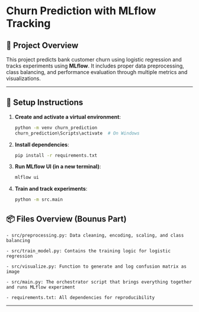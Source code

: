 # Churn Prediction with MLflow Tracking

## 📌 Project Overview

This project predicts bank customer churn using logistic regression and tracks experiments using **MLflow**. It includes proper data preprocessing, class balancing, and performance evaluation through multiple metrics and visualizations.

---

## 🚀 Setup Instructions

1. **Create and activate a virtual environment**:
    ```bash
    python -m venv churn_prediction
    churn_prediction\Scripts\activate  # On Windows
    ```

2. **Install dependencies**:
    ```bash
    pip install -r requirements.txt
    ```

3. **Run MLflow UI (in a new terminal)**:
    ```bash
    mlflow ui
    ```

4. **Train and track experiments**:
    ```bash
    python -m src.main
    ```
## 📦 Files Overview      (Bounus Part)
    - src/preprocessing.py: Data cleaning, encoding, scaling, and class balancing
    
    - src/train_model.py: Contains the training logic for logistic regression
    
    - src/visualize.py: Function to generate and log confusion matrix as image
    
    - src/main.py: The orchestrator script that brings everything together and runs MLflow experiment
    
    - requirements.txt: All dependencies for reproducibility
---


